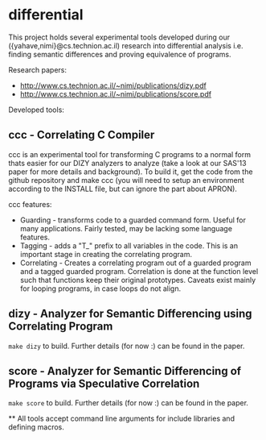 differential
============

This project holds several experimental tools developed during our ({yahave,nimi}@cs.technion.ac.il) research into differential analysis i.e. finding semantic differences and proving equivalence of programs.

Research papers: 
  - http://www.cs.technion.ac.il/~nimi/publications/dizy.pdf
  - http://www.cs.technion.ac.il/~nimi/publications/score.pdf

Developed tools:

ccc - Correlating C Compiler
----------------------------
ccc is an experimental tool for transforming C programs to a normal form thats easier for our DIZY analyzers to analyze (take a look at our SAS'13 paper for more details and background). To build it, get the code from the github repository and make ccc (you will need to setup an environment according to the INSTALL file, but can ignore the part about APRON).

ccc features:

- Guarding - transforms code to a guarded command form. Useful for many applications. Fairly tested, may be lacking some language features.
- Tagging - adds a "T_" prefix to all variables in the code. This is an important stage in creating the correlating program.
- Correlating - Creates a correlating program out of a guarded program and a tagged guarded program. Correlation is done at the function level such that functions keep their original prototypes. Caveats exist mainly for looping programs, in case loops do not align.


dizy - Analyzer for Semantic Differencing using Correlating Program
--------------------------------------------------------------------
``make dizy`` to build. Further details (for now :) can be found in the paper.

score - Analyzer for Semantic Differencing of Programs via Speculative Correlation
----------------------------------------------------------------
``make score`` to build. Further details (for now :) can be found in the paper.


** All tools accept command line arguments for include libraries and defining macros. 
